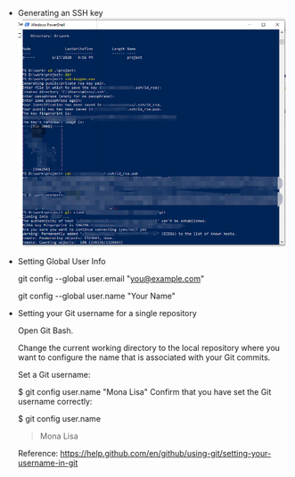 - Generating an SSH key
![Image for SSH Key Generation](/images/ssh-keygen.png)

- Setting Global User Info

  git config --global user.email "you@example.com"

  git config --global user.name "Your Name"
  
- Setting your Git username for a single repository

  Open Git Bash.

  Change the current working directory to the local repository where you want to configure the name that is associated with your Git commits.

  Set a Git username:

  $ git config user.name "Mona Lisa"
  Confirm that you have set the Git username correctly:

  $ git config user.name
  > Mona Lisa
  
  
 
  
  
  
  
  
  
  
  
  
  
  
  
  Reference: https://help.github.com/en/github/using-git/setting-your-username-in-git
